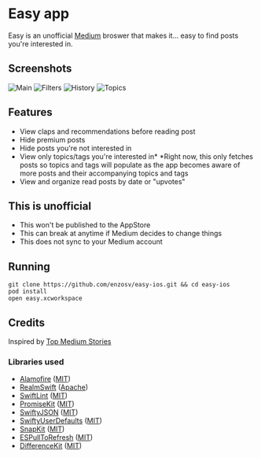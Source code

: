 # Easy app
Easy is an unofficial [Medium](https://medium.com/) broswer that makes it... easy to find posts you're interested in.
## Screenshots
![Main](https://github.com/enzosv/easy-ios/blob/master/Screenshots/Main.png)
![Filters](https://github.com/enzosv/easy-ios/blob/master/Screenshots/Filtes.png)
![History](https://github.com/enzosv/easy-ios/blob/master/Screenshots/History.png)
![Topics](https://github.com/enzosv/easy-ios/blob/master/Screenshots/Topics.png)
## Features
* View claps and recommendations before reading post
* Hide premium posts
* Hide posts you're not interested in
* View only topics/tags you're interested in*
    *Right now, this only fetches posts so topics and tags will populate as the app becomes aware of more posts and their accompanying topics and tags
* View and organize read posts by date or "upvotes"
## This is unofficial
* This won't be published to the AppStore
* This can break at anytime if Medium decides to change things
* This does not sync to your Medium account
## Running
```shell
git clone https://github.com/enzosv/easy-ios.git && cd easy-ios
pod install
open easy.xcworkspace
```
## Credits
Inspired by [Top Medium Stories](https://topmediumstories.com/)
### Libraries used
* [Alamofire](https://github.com/Alamofire/Alamofire) ([MIT](https://raw.githubusercontent.com/Alamofire/Alamofire/master/LICENSE))
* [RealmSwift](https://realm.io/docs/swift/latest/) ([Apache](https://github.com/realm/realm-cocoa/master/LICENSE))
* [SwiftLint](https://github.com/realm/SwiftLint) ([MIT](https://github.com/realm/SwiftLint/master/LICENSE))
* [PromiseKit](https://github.com/mxcl/PromiseKit) ([MIT](https://raw.githubusercontent.com/mxcl/PromiseKit/master/LICENSE))
* [SwiftyJSON](https://github.com/SwiftyJSON/SwiftyJSON) ([MIT](https://raw.githubusercontent.com/SwiftyJSON/SwiftyJSON/master/LICENSE))
* [SwiftyUserDefaults](https://github.com/radex/SwiftyUserDefaults) ([MIT](https://raw.githubusercontent.com/radex/SwiftyUserDefaults/master/LICENSE))
* [SnapKit](https://github.com/SnapKit/SnapKit) ([MIT](https://raw.githubusercontent.com/SnapKit/SnapKit/develop/LICENSE))
* [ESPullToRefresh](https://github.com/eggswift/pull-to-refresh) ([MIT](https://raw.githubusercontent.com/eggswift/pull-to-refresh/master/LICENSE))
* [DifferenceKit](https://github.com/ra1028/DifferenceKit) ([MIT](https://raw.githubusercontent.com/ra1028/DifferenceKit/master/LICENSE))
